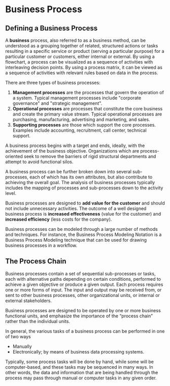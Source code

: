 # Business Process

## Defining a Business Process

A __business__ process, also referred to as a business method, can be understood as a grouping together of related, structured actions or tasks resulting in a specific service or product (serving a particular purpose) for a particular customer or customers, either internal or external. By using a flowchart, a process can be visualized as a sequence of activities with interleaving decision points. By using a process matrix, it can be viewed as a sequence of activities with relevant rules based on data in the process.

There are three types of business processes:

1. __Management processes__ are the processes that govern the operation of a system. Typical management processes include "corporate governance" and "strategic management".
2. __Operational processes__ are processes that constitute the core business and create the primary value stream. Typical operational processes are purchasing, manufacturing, advertising and marketing, and sales.
3. __Supporting processes__ are those which support the core processes. Examples include accounting, recruitment, call center, technical support.

A business process begins with a target and ends, ideally, with the achievement of the business objective. Organizations which are process-oriented seek to remove the barriers of rigid structural departments and attempt to avoid functional silos.

A business process can be further broken down into several sub-processes, each of which has its own attributes, but also contribute to achieving the overall goal. The analysis of business processes typically includes the mapping of processes and sub-processes down to the activity level.

Business processes are designed to __add value for the customer__ and should not include unnecessary activities. The outcome of a well designed business process is __increased effectiveness__ (value for the customer) and __increased efficiency__ (less costs for the company).

Business processes can be modeled through a large number of methods and techniques. For instance, the Business Process Modeling Notation is a Business Process Modeling technique that can be used for drawing business processes in a workflow.

## The Process Chain

Business processes contain a set of sequential sub-processes or tasks, each with alternative paths depending on certain conditions, performed to achieve a given objective or produce a given output. Each process requires one or more forms of input. The input and output may be received from, or sent to other business processes, other organizational units, or internal or external stakeholders.

Business processes are designed to be operated by one or more business functional units, and emphasize the importance of the “process chain” rather than the individual units.

In general, the various tasks of a business process can be performed in one of two ways

* Manually
* Electronically; by means of business data processing systems.

Typically, some process tasks will be done by hand, while some will be computer-based, and these tasks may be sequenced in many ways. In other words, the data and information that are being handled through the process may pass through manual or computer tasks in any given order.
